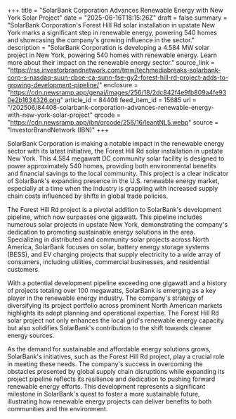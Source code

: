 +++
title = "SolarBank Corporation Advances Renewable Energy with New York Solar Project"
date = "2025-06-16T18:15:26Z"
draft = false
summary = "SolarBank Corporation's Forest Hill Rd solar installation in upstate New York marks a significant step in renewable energy, powering 540 homes and showcasing the company's growing influence in the sector."
description = "SolarBank Corporation is developing a 4.584 MW solar project in New York, powering 540 homes with renewable energy. Learn more about their impact on the renewable energy sector."
source_link = "https://rss.investorbrandnetwork.com/tmw/techmediabreaks-solarbank-corp-s-nasdaq-suun-cboe-ca-sunn-fse-gy2-forest-hill-rd-project-adds-to-growing-development-pipeline/"
enclosure = "https://cdn.newsramp.app/genai/images/256/18/2dc842f4e9fb809a4fe930e2b1634326.png"
article_id = 84408
feed_item_id = 15685
url = "/202506/84408-solarbank-corporation-advances-renewable-energy-with-new-york-solar-project"
qrcode = "https://cdn.newsramp.app/ibn/qrcode/256/16/leantNL5.webp"
source = "InvestorBrandNetwork (IBN)"
+++

<p>SolarBank Corporation is making a notable impact in the renewable energy sector with its latest initiative, the Forest Hill Rd solar installation in upstate New York. This 4.584 megawatt DC community solar facility is designed to power approximately 540 homes, providing both environmental benefits and financial savings to the local community. This project is a clear indicator of SolarBank's expanding presence in the U.S. renewable energy market, especially at a time when the industry is grappling with increased supply chain costs influenced by shifts in global trade policies.</p><p>The Forest Hill Rd project is a pivotal addition to SolarBank's development pipeline, which now surpasses one gigawatt. This pipeline includes numerous solar projects in upstate New York, demonstrating the company's dedication to promoting sustainable energy solutions in the area. Specializing in distributed and community solar projects across North America, SolarBank focuses on solar, battery energy storage systems (BESS), and EV charging projects that supply electricity to a wide array of consumers, including utilities, commercial businesses, and residential customers.</p><p>With a potential development pipeline exceeding one gigawatt and a history of projects totaling over 100 megawatts, SolarBank is emerging as a key player in the renewable energy industry. The company's strategy of diversifying its project portfolio across prominent North American markets highlights its adept planning and operational expertise. The Forest Hill Rd solar project not only enhances the local grid's renewable energy capacity but also solidifies SolarBank's contribution to the shift towards cleaner energy sources.</p><p>As the demand for sustainable and affordable energy solutions grows, SolarBank's initiatives, such as the Forest Hill Rd project, play a crucial role in meeting these needs. The company's success in overcoming the obstacles presented by global supply chain disruptions while expanding its project pipeline reflects its resilience and dedication to pushing forward renewable energy efforts. This development represents a significant milestone in SolarBank's quest to foster a more sustainable future, illustrating how renewable energy projects can deliver benefits to both communities and the environment.</p>